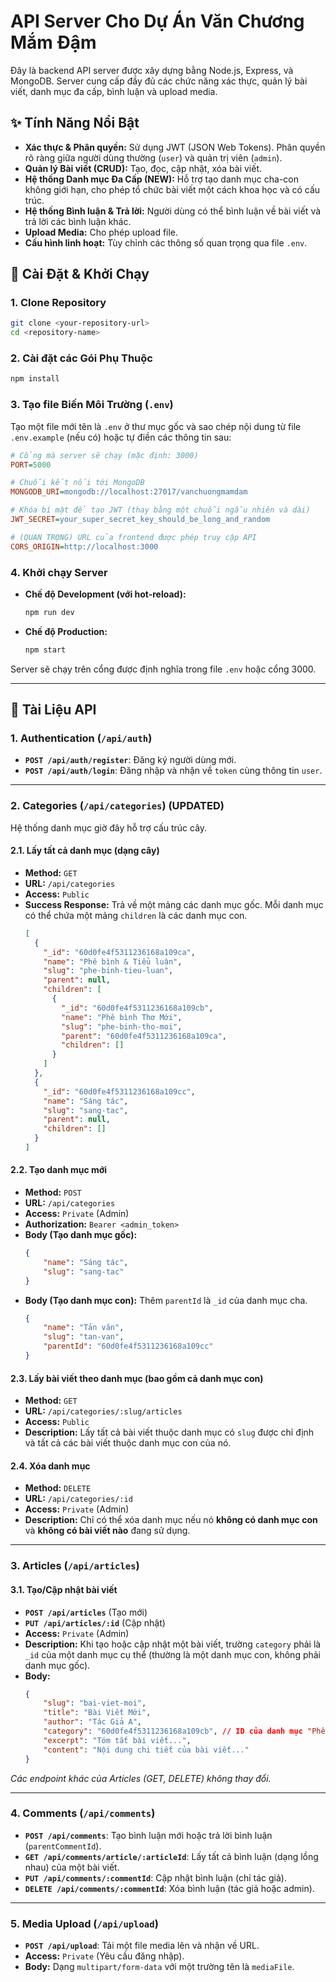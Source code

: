 # API Server Cho Dự Án Văn Chương Mắm Đậm

Đây là backend API server được xây dựng bằng Node.js, Express, và MongoDB. Server cung cấp đầy đủ các chức năng xác thực, quản lý bài viết, danh mục đa cấp, bình luận và upload media.

## ✨ Tính Năng Nổi Bật

- **Xác thực & Phân quyền:** Sử dụng JWT (JSON Web Tokens). Phân quyền rõ ràng giữa người dùng thường (`user`) và quản trị viên (`admin`).
- **Quản lý Bài viết (CRUD):** Tạo, đọc, cập nhật, xóa bài viết.
- **Hệ thống Danh mục Đa Cấp (NEW):** Hỗ trợ tạo danh mục cha-con không giới hạn, cho phép tổ chức bài viết một cách khoa học và có cấu trúc.
- **Hệ thống Bình luận & Trả lời:** Người dùng có thể bình luận về bài viết và trả lời các bình luận khác.
- **Upload Media:** Cho phép upload file.
- **Cấu hình linh hoạt:** Tùy chỉnh các thông số quan trọng qua file `.env`.

## 🚀 Cài Đặt & Khởi Chạy

### 1. Clone Repository
```sh
git clone <your-repository-url>
cd <repository-name>
```

### 2. Cài đặt các Gói Phụ Thuộc
```sh
npm install
```

### 3. Tạo file Biến Môi Trường (`.env`)
Tạo một file mới tên là `.env` ở thư mục gốc và sao chép nội dung từ file `.env.example` (nếu có) hoặc tự điền các thông tin sau:

```ini
# Cổng mà server sẽ chạy (mặc định: 3000)
PORT=5000

# Chuỗi kết nối tới MongoDB
MONGODB_URI=mongodb://localhost:27017/vanchuongmamdam

# Khóa bí mật để tạo JWT (thay bằng một chuỗi ngẫu nhiên và dài)
JWT_SECRET=your_super_secret_key_should_be_long_and_random

# (QUAN TRỌNG) URL của frontend được phép truy cập API
CORS_ORIGIN=http://localhost:3000
```

### 4. Khởi chạy Server
- **Chế độ Development (với hot-reload):**
  ```sh
  npm run dev
  ```
- **Chế độ Production:**
  ```sh
  npm start
  ```
Server sẽ chạy trên cổng được định nghĩa trong file `.env` hoặc cổng 3000.

---

## 📖 Tài Liệu API

### **1. Authentication (`/api/auth`)**
- **`POST /api/auth/register`**: Đăng ký người dùng mới.
- **`POST /api/auth/login`**: Đăng nhập và nhận về `token` cùng thông tin `user`.

---

### **2. Categories (`/api/categories`) (UPDATED)**

Hệ thống danh mục giờ đây hỗ trợ cấu trúc cây.

#### **2.1. Lấy tất cả danh mục (dạng cây)**
- **Method:** `GET`
- **URL:** `/api/categories`
- **Access:** `Public`
- **Success Response:**
  Trả về một mảng các danh mục gốc. Mỗi danh mục có thể chứa một mảng `children` là các danh mục con.
  ```json
  [
    {
      "_id": "60d0fe4f5311236168a109ca",
      "name": "Phê bình & Tiểu luận",
      "slug": "phe-binh-tieu-luan",
      "parent": null,
      "children": [
        {
          "_id": "60d0fe4f5311236168a109cb",
          "name": "Phê bình Thơ Mới",
          "slug": "phe-binh-tho-moi",
          "parent": "60d0fe4f5311236168a109ca",
          "children": []
        }
      ]
    },
    {
      "_id": "60d0fe4f5311236168a109cc",
      "name": "Sáng tác",
      "slug": "sang-tac",
      "parent": null,
      "children": []
    }
  ]
  ```

#### **2.2. Tạo danh mục mới**
- **Method:** `POST`
- **URL:** `/api/categories`
- **Access:** `Private` (Admin)
- **Authorization:** `Bearer <admin_token>`
- **Body (Tạo danh mục gốc):**
  ```json
  {
      "name": "Sáng tác",
      "slug": "sang-tac"
  }
  ```
- **Body (Tạo danh mục con):**
  Thêm `parentId` là `_id` của danh mục cha.
  ```json
  {
      "name": "Tản văn",
      "slug": "tan-van",
      "parentId": "60d0fe4f5311236168a109cc"
  }
  ```

#### **2.3. Lấy bài viết theo danh mục (bao gồm cả danh mục con)**
- **Method:** `GET`
- **URL:** `/api/categories/:slug/articles`
- **Access:** `Public`
- **Description:** Lấy tất cả bài viết thuộc danh mục có `slug` được chỉ định và tất cả các bài viết thuộc danh mục con của nó.

#### **2.4. Xóa danh mục**
- **Method:** `DELETE`
- **URL:** `/api/categories/:id`
- **Access:** `Private` (Admin)
- **Description:** Chỉ có thể xóa danh mục nếu nó **không có danh mục con** và **không có bài viết nào** đang sử dụng.

---

### **3. Articles (`/api/articles`)**

#### **3.1. Tạo/Cập nhật bài viết**
- **`POST /api/articles`** (Tạo mới)
- **`PUT /api/articles/:id`** (Cập nhật)
- **Access:** `Private` (Admin)
- **Description:** Khi tạo hoặc cập nhật một bài viết, trường `category` phải là `_id` của một danh mục cụ thể (thường là một danh mục con, không phải danh mục gốc).
- **Body:**
  ```json
  {
      "slug": "bai-viet-moi",
      "title": "Bài Viết Mới",
      "author": "Tác Giả A",
      "category": "60d0fe4f5311236168a109cb", // ID của danh mục "Phê bình Thơ Mới"
      "excerpt": "Tóm tắt bài viết...",
      "content": "Nội dung chi tiết của bài viết..."
  }
  ```
_Các endpoint khác của Articles (GET, DELETE) không thay đổi._

---

### **4. Comments (`/api/comments`)**
- **`POST /api/comments`**: Tạo bình luận mới hoặc trả lời bình luận (`parentCommentId`).
- **`GET /api/comments/article/:articleId`**: Lấy tất cả bình luận (dạng lồng nhau) của một bài viết.
- **`PUT /api/comments/:commentId`**: Cập nhật bình luận (chỉ tác giả).
- **`DELETE /api/comments/:commentId`**: Xóa bình luận (tác giả hoặc admin).

---
### **5. Media Upload (`/api/upload`)**
- **`POST /api/upload`**: Tải một file media lên và nhận về URL.
- **Access:** `Private` (Yêu cầu đăng nhập).
- **Body:** Dạng `multipart/form-data` với một trường tên là `mediaFile`.
